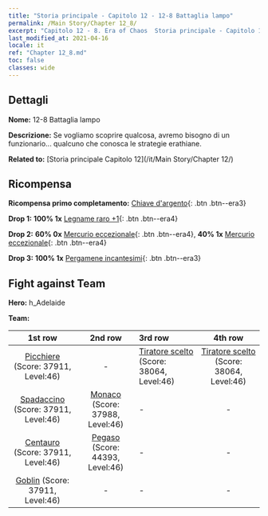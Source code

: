 ```yaml
---
title: "Storia principale - Capitolo 12 - 12-8 Battaglia lampo"
permalink: /Main Story/Chapter 12_8/
excerpt: "Capitolo 12 - 8. Era of Chaos  Storia principale - Capitolo 12_8. 12-8 Battaglia lampo"
last_modified_at: 2021-04-16
locale: it
ref: "Chapter 12_8.md"
toc: false
classes: wide
---
```


## Dettagli

 **Nome:** 12-8 Battaglia lampo

 **Descrizione:** Se vogliamo scoprire qualcosa, avremo bisogno di un funzionario... qualcuno che conosca le strategie erathiane.

 **Related to:** [Storia principale Capitolo 12](/it/Main Story/Chapter 12/)

## Ricompensa

 **Ricompensa primo completamento:** [Chiave d'argento](/it/Items/con_693/){: .btn .btn--era3}

 **Drop 1:** **100% 1x** [Legname raro +1](/it/Items/mat_41/){: .btn .btn--era4}

 **Drop 2:** **60% 0x** [Mercurio eccezionale](/it/Items/mat_35/){: .btn .btn--era4}, **40% 1x** [Mercurio eccezionale](/it/Items/mat_35/){: .btn .btn--era4}

 **Drop 3:** **100% 1x** [Pergamene incantesimi](/it/Items/con_694/){: .btn .btn--era3}


## Fight against Team
 **Hero:** h_Adelaide

 **Team:**


  | 1st row | 2nd row | 3rd row | 4th row |
  |:----:|:----:|:----|:----:|
  | [Picchiere](/it/units/Pikeman/) (Score: 37911, Level:46)  | - | [Tiratore scelto](/it/units/Marksman/) (Score: 38064, Level:46)  | [Tiratore scelto](/it/units/Marksman/) (Score: 38064, Level:46)  |
  | [Spadaccino](/it/units/Swordsman/) (Score: 37911, Level:46)  | [Monaco](/it/units/Monk/) (Score: 37988, Level:46)  | - | - |
  | [Centauro](/it/units/Centaur/) (Score: 37911, Level:46)  | [Pegaso](/it/units/Pegasus/) (Score: 44393, Level:46)  | - | - |
  | [Goblin](/it/units/Goblin/) (Score: 37911, Level:46)  | - | - | - |


